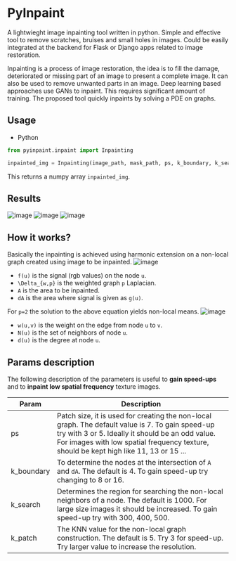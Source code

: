 # PyInpaint
A lightwieght image inpainting tool written in python. Simple and effective tool to remove scratches, bruises and small holes in images. Could be easily integrated at the backend for Flask or Django apps related to image restoration.

Inpainting is a process of image restoration, the idea is to fill the damage, deteriorated or missing part of an image to present a complete image. It can also be used to remove unwanted parts in an image. Deep learning based approaches use GANs to inpaint. This requires significant amount of training. The proposed tool quickly inpaints by solving a PDE on graphs. 

## Usage

- Python

```python
from pyinpaint.inpaint import Inpainting

inpainted_img = Inpainting(image_path, mask_path, ps, k_boundary, k_search, k_patch)
```
This returns a numpy array `inpainted_img`.

## Results
![image](https://user-images.githubusercontent.com/38216671/164308585-23f48a12-6ae3-4bf5-b6a3-efca66592548.png)
![image](https://user-images.githubusercontent.com/38216671/164310841-6cbc55d3-f6b3-449f-9148-a81d28d6c707.png)
![image](https://user-images.githubusercontent.com/38216671/164385241-429e2e9d-8209-4f14-94c7-52267dd5986c.png)

## How it works?
Basically the inpainting is achieved using harmonic extension on a non-local graph created using image to be inpainted.
![image](https://user-images.githubusercontent.com/38216671/164374512-39a1ba1e-84cc-4570-ac3c-ca98df15cc61.png)
- `f(u)` is the signal (rgb values) on the node `u`.
- `\Delta_{w,p}` is the weighted graph `p` Laplacian.
- `A` is the area to be inpainted.
- `dA` is the area where signal is given as `g(u)`.

For `p=2` the solution to the above equation yields non-local means.
![image](https://user-images.githubusercontent.com/38216671/164375021-4e7da575-38ff-4bab-aa31-8f4518eb8bfc.png)
- `w(u,v)` is the weight on the edge from node `u` to `v`.
- `N(u)` is the set of neighbors of node `u`.
- `d(u)` is the degree at node `u`.

## Params description
The following description of the parameters is useful to **gain speed-ups** and to **inpaint low spatial frequency** texture images.

| Param | Description |
| --- | --- |
| ps | Patch size, it is used for creating the non-local graph. The default value is 7. To gain speed-up try with 3 or 5. Ideally it should be an odd value. For images with low spatial frequency texture, should be kept high like 11, 13 or 15 ... |
| k_boundary | To determine the nodes at the intersection of `A` and `dA`. The default is 4. To gain speed-up try changing to 8 or 16. |
| k_search | Determines the region for searching the non-local neighbors of a node. The default is 1000. For large size images it should be increased. To gain speed-up try with 300, 400, 500. |
| k_patch | The KNN value for the non-local graph construction. The default is 5. Try 3 for speed-up. Try larger value to increase the resolution. |
